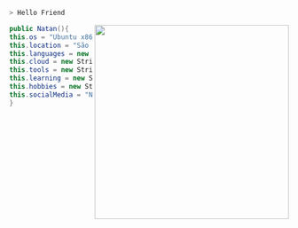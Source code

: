 ```zsh
> Hello Friend
```
<img src="https://starecat.com/content/wp-content/uploads/im-not-a-robot-recaptcha-fail-mr-robot-tv-series-elliot-alderson.jpg" align="right" width="350" />


```csharp
public Natan(){
this.os = "Ubuntu x86_64";
this.location = "São Paulo";
this.languages = new String[]{"Java", "Javascript", "HTML","CSS", "SQL"};
this.cloud = new String[]{"Azure", "AWS(EC2)"};
this.tools = new String[]{"Docker", "Swagger", "Jenkins"};
this.learning = new String[]{"C#", ".NET", "mongoDB","Spring"};
this.hobbies = new String[]{"Running", "Cooking"};
this.socialMedia = "Natanista";
}

```
